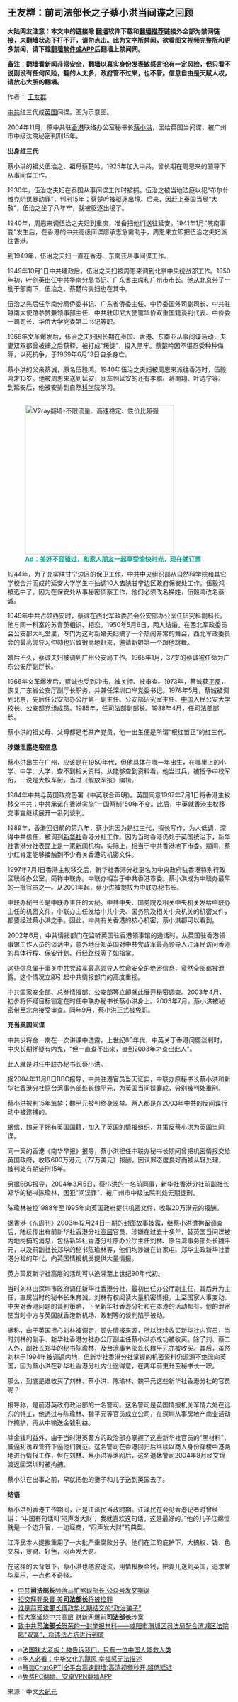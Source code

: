  <!-- 面包屑导航 --> <h2>王友群：前司法部长之子蔡小洪当间谍之回顾</h2> <p class="notice"><b>大陆网友注意：本文中的链接除 <a href="https://github.com/bannedbook/fanqiang" >翻墙</a>软件下载和<a href="https://github.com/killgcd/justmysocks/blob/master/README.md">翻墙推荐</a>链接外全部为禁网链接，未翻墙状态下打不开，请勿点击。此为文字版禁闻，欲看图文视频完整版和更多禁闻，请下载<a href="https://github.com/bannedbook/fanqiang">翻墙软件或APP</a>后翻墙上禁闻网。</p><p>备注：翻墙看新闻非常安全，翻墙以真实身份发表敏感言论有一定风险，但只看不说则没有任何风险，翻的人太多，政府管不过来，也不管。信息自由是天赋人权，请放心大胆的翻墙。</b></p>  <div class="entry"> <p>作者： <a href="https://www.bannedbook.org/bnews/tag/%e7%8e%8b%e5%8f%8b%e7%be%a4/" class="st_tag internal_tag" rel="tag" title="标签 王友群 下的日志">王友群</a></p> <p id="conimg"><a href="https://www.bannedbook.org/bnews/tag/%e4%b8%ad%e5%85%b1/" class="st_tag internal_tag" rel="tag" title="标签 中共 下的日志">中共</a>红三代成<a href="https://www.bannedbook.org/bnews/tag/%e8%8b%b1%e5%9b%bd/" class="st_tag internal_tag" rel="tag" title="标签 英国 下的日志">英国</a>间谍。图为示意图。</p> <p>2004年11月，原中共驻<a href="https://www.bannedbook.org/bnews/tag/%e9%a6%99%e6%b8%af/" class="st_tag internal_tag" rel="tag" title="标签 香港 下的日志">香港</a>联络办公室秘书长<a href="https://www.bannedbook.org/bnews/tag/%e8%94%a1%e5%b0%8f%e6%b4%aa/" class="st_tag internal_tag" rel="tag" title="标签 蔡小洪 下的日志">蔡小洪</a>，因给英国当间谍，被广州市中级法院秘密判刑15年。</p> <p><strong>出身红三代</strong></p> <p>蔡小洪的祖父伍治之、祖母蔡楚吟，1925年加入中共，曾长期在周恩来的领导下从事间谍工作。</p> <p>1930年，伍治之夫妇在泰国从事间谍工作时被捕。伍治之被当地法庭以犯“布尔什维克阴谋暴动罪”，判刑15年；蔡楚吟被驱逐出境。后来，因赶上泰国当局“大赦”，伍治之坐了八年牢，就被驱逐出境了。</p> <p>1940年，周恩来调伍治之夫妇到重庆，准备把他们送往延安。1941年1月“皖南事变”发生后，在香港的中共高级间谍廖承志急需助手，周恩来立即把伍治之夫妇派往香港。</p> <p>到1949年，伍治之夫妇一直在香港、东南亚从事间谍工作。</p> <p>1949年10月1日中共建政后，伍治之夫妇被周恩来调到北京中央统战部工作。1950年初，叶剑英出任中共华南分局书记、广东省主席和广州市市长。他从北京带了一批干部南下，伍治之、蔡楚吟夫妇也在其中。</p> <p>伍治之先后任华南分局侨委书记、广东省侨委主任、中侨委国外司副司长、中共驻越南大使馆参赞兼领事部主任、中共驻印尼大使馆华侨双重国籍谈判代表、中侨委一司司长、华侨大学党委第二书记等职。</p> <p>1966年文革爆发后，伍治之夫妇因长期在泰国、香港、东南亚从事间谍活动，夫妻双双都曾被捕之后获释，被打成“叛徒”，投入黑牢。蔡楚吟因不堪忍受种种侮辱，以死抗争，于1969年6月13日自杀身亡。</p> <p>蔡小洪的父亲蔡诚，原名伍毅鸿。1940年伍治之夫妇被周恩来派往香港时，伍毅鸿才13岁。他被周恩来送到延安，同车到延安的还有李鹏、蒋南翔、叶选宁等。到延安后，他被安排到自然<span class='wp_keywordlink'><a href="https://www.bannedbook.org/forum11/topic309.html" title="禁片：“科学”的棍子" target="_blank">科学</a></span>院学习。</p><figure id="shenyun-figure"> <br/><a href="https://github.com/bannedbook/fanqiang/wiki/V2ray%E6%9C%BA%E5%9C%BA"><img src="https://raw.githubusercontent.com/bannedbook/fanqiang/master/v2ss/images/v2free.jpg" width="336" alt="V2ray翻墙-不限流量、高速稳定、性价比超强"></a><br/> <figcaption><strong style="cursor:pointer;text-decoration:underline;color:#00a191" onclick="window.open('https://zh-cn.shenyun.com/tickets?utm_source=bannedbook.org')">Ad：美好不容错过，和家人朋友一起享受愉快时光，现在就订票</strong></figcaption> </figure> <p>1944年，为了充实陕甘宁边区的保卫工作，中共中央组织部从自然科学院和其它学校合并而成的延安大学学生中抽调10人去陕甘宁边区政府保安处工作。伍毅鸿被选中了。因为在保安处从事秘密侦察工作，他们必须改名换姓，伍毅鸿改名蔡诚。</p> <p>1949年中共占领西安时，蔡诚在西北军政委员会公安部办公室任研究科副科长。他与同一科室的苏青英相识、相恋。1950年5月6日，两人结婚。在西北军政委员会公安部大礼堂里，专门为这对新婚夫妇搞了一个热闹非常的舞会，西北军政委员会的最高领导习仲勋也兴致很高地赶来，邀请新娘第一个跟他跳舞。</p> <p>婚后不久，蔡诚夫妇被调到广州公安局工作。1965年1月，37岁的蔡诚被任命为广东公安厅副厅长。</p> <p>1966年文革爆发后，蔡诚也受到冲击，被关押、被审查。1973年，蔡诚获<span class='wp_keywordlink'><a href="https://www.bannedbook.org/forum11/topic332.html" title="禁片：平反的把戏" target="_blank">平反</a></span>，恢复广东省公安厅副厅长职务，并兼任深圳口岸党委书记。1978年5月，蔡诚被调到北京，先后任公安部办公厅第一副主任、公安部研究室主任、<span class='wp_keywordlink_affiliate'><a href="https://www.bannedbook.org/" title="中国" target="_blank">中国</a></span>人民公安大学校长、公安部党组成员。1985年，任<a href="https://www.bannedbook.org/bnews/tag/%e5%8f%b8%e6%b3%95%e9%83%a8/" class="st_tag internal_tag" rel="tag" title="标签 司法部 下的日志">司法部</a>副部长。1988年4月，任司法部部长。</p> <p>蔡小洪的祖父母、父母都是老共产党员，他一出生便是所谓“根红苗正”的红三代。</p> <p><strong>涉嫌泄露绝密信息</strong></p> <p>蔡小洪出生在广州，应该是在1950年代，但他具体在哪一年出生，在哪里上的小学、中学、大学，查不到相关资料。从能够查到资料看，他当过兵，被授予中校军衔，一说是大校军衔，当过《解放军报》编辑。</p> <p>1984年中共与英国政府签署《中英联合声明》。英国同意1997年7月1日将香港主权移交中共；中共承诺在香港实施“一国两制”50年不变。此后，中英就香港主权移交事宜继续展开一系列谈判。</p> <p>1989年，香港回归前的第八年，蔡小洪因为是红三代，擅长写作，为人低调，深得中共信任，被调到<a href="https://www.bannedbook.org/bnews/tag/%e6%96%b0%e5%8d%8e%e7%a4%be/" class="st_tag internal_tag" rel="tag" title="标签 新华社 下的日志">新华社</a>香港分社工作。因为当时香港仍处于英国统治下，新华社香港分社表面上是一家<span class='wp_keywordlink_affiliate'><a href="https://www.bannedbook.org/" title="新闻">新闻</a></span>机构，实际上，相当于中共香港地下市委。期间，蔡小红肯定能够接触到不少有关香港的机密文件。</p> <p>1997年7月1日香港主权移交后，新华社香港分社更名为中央政府驻香港特别行政区联络办公室，简称中联办。中联办相当于中共香港市委。蔡小洪成为中联办最早的一批官员之一。从2001年起，蔡小洪被提拔为中联办秘书长。</p> <p>中联办秘书长是中联办主任的大秘。中共中央、国务院及相关中央机关发给中联办主任的机密文件，中联办主任发给中共中央、国务院及相关中央机关的机密文件，都要经过蔡小洪之手。因此，中共有关香港的核心机密，蔡小洪都可以看到。</p> <p>2002年6月，中共情报部门在监听英国驻香港领事馆的通话时，从英国驻香港领事馆工作人员的谈话中，意外地获知英国对中共党政军最高领导人江泽民访问香港的具体行程、保安计划、行经路线等了如指掌。</p>  <p>这些信息属于事关中共党政军最高领导人性命安全的绝密信息，竟然全部都被泄露。这个情况立即引起中共情报部门的高度重视。</p> <p>中共国家安全部、总参情报部、公安部等立即就此展开秘密调查。2003年4月，初步将怀疑目标锁定在时任中联办秘书长蔡小洪身上。2003年7月，蔡小洪被秘密带至北京接受审查。同年9月，蔡小洪正式被免职。</p> <p><strong>充当英国间谍</strong></p> <p>中共少将金一南在一次讲课中透露，上世纪80年代，中英关于香港问题谈判时，中央长期怀疑有内鬼，“但一直查不出来，直到2003年才查出此人”。</p> <p>此人就是时任中联办秘书长蔡小洪。</p> <p>据2004年11月8日BBC报导，中共驻港官员当天证实，中联办原秘书长蔡小洪和新华社香港分社原台湾事务部处长魏平元，为英国当间谍罪成，分别被判处重刑。</p> <p>蔡小洪被判15年监禁；魏平元被判终身监禁。两人都是在2003年中共的反间谍行动中被逮捕的。</p> <p>据信，魏元平拥有英国国籍，加入了英国的情报组织，并策反蔡小洪为英国当间谍。</p> <p>同一天的香港《南华早报》报导，蔡小洪担任中联办秘书长期间曾把机密情报交给英国政府，收取600万港元（77万美元）报酬。因认罪态度良好而被从轻处理，被判处有期徒刑15年。</p> <p>另据BBC报导，2004年3月5日，蔡小洪的一名前同事，新华社香港分社前副社长郑华的秘书陈瑜林，因犯“间谍罪”，被广州市中级法院判处无期徒刑。</p> <p>陈瑜林被控1988年至1995年向英国政府提供机密文件，收取20万港元的报酬。</p> <p>据香港《东周刊》2003年12月24日一期的封面故事披露，继蔡小洪遭拘留调查后，陆续传出有前新华社香港分社<span class='wp_keywordlink_affiliate'><a href="https://www.bannedbook.org/bnews/ccpdope/" title="中共高层内幕" target="_blank">高层</a></span>官员，涉嫌在过去十多年，替英国当间谍被内地拘捕的消息，包括新华社香港分社原办公厅主任刘林、原台湾事务部处长魏平元，以及前副社长郑华的秘书陈瑜林等，他们均涉嫌在许家屯、郑华主政新华社香港分社的年代，向英国情报机关提供大量情报。</p>  <p>英方策反新华社高层的活动可以追溯至上世纪90年代初。</p> <p>当时刘林由深圳市政府调任新华社香港分社，最初出任办公厅副主任，其后升为主任，直属当时的秘书长朱育诚。刘林有权阅读大量机密情报，上至国家人事变动、中央对香港问题的谈判策略，下至新华社香港分社和在本港的活动都有。他的泄密使当时中方与英国就香港新机场、政制等的谈判陷于被动。</p> <p>据称，由于英国担心刘林被调走，顿失情报来源，所以继续收买新华社内官员，当时刘林的副手、新华社香港分社办公厅副主任蔡小洪亦成功被收买。除了刘、蔡二人外，副社长郑华的秘书陈瑜林，及台湾事务部处长魏平元亦被收买。其后，虽然刘林于1994年被调返内地，但新华社香港分社掌握的机密资料仍源源不绝流向英国，因为蔡小洪在新华社香港分社内仕途得意，在两年前更升至秘书长一职。</p> <p>那么，到底是谁收买了刘林、蔡小洪、陈瑜林、魏平元这些新华社香港分社的官员呢？</p> <p>报导称，是前港英政府政治部的一名警司。这名警司是英国情报机关军情六处在远东的特工，他透过与陈瑜林、魏平元等官员成立公司，在深圳从事房地产商业活动作掩护，再从中输送金钱利益。</p> <p>除金钱利益外，由于当时港英警方的政治部亦掌握了这些新华社官员的“黑材料”，威逼利诱双管齐下逼他们就范。这名警司在香港回归后继续以商人身份穿梭中港两地进行情报工作，但在刘林、蔡小洪等落网后，这名退休警司2004年8月经文锦渡返回深圳时被拘捕。</p> <p>蔡小洪在出事之前，早就把他的妻子和儿子送到英国去了。</p> <p><strong>结语</strong></p> <p>蔡小洪到香港工作期间，正是江泽民当政时期。江泽民在会见香港记者时曾经讲：“中国有句话叫‘闷声发大财’，我就喜欢这句话，这是最好的。”他的儿子江绵恒就是一个边升官，一边经商，“闷声发大财”的典型。</p> <p>江泽民本人提拔重用了一大批严重腐败分子。他们在江的庇护下，大搞权、钱、色交易，贪财、好色，闷声发大财。</p> <p>在这样的大背景下，蔡小洪也随波逐流，用情报换金钱，把妻儿送到英国，追求奢华享乐，一点也不奇怪。</p> <!--<div id="taboola-mid-1"></div>--><ul class='op-related-articles' title='相关阅读'> <li><a href='https://www.bannedbook.org/bnews/topimagenews/20240507/2033730.html' target='_blank'>中共<b>司法部长</b>频落马忙煞现部长 公众号发文嘲讽</a></li> <li><a href='https://www.bannedbook.org/bnews/cnnews/20240507/2033595.html' target='_blank'>拒交拜登录音 美<b>司法部长</b>将被控罪</a></li> <li><a href='https://www.bannedbook.org/bnews/headline/20240415/2025032.html' target='_blank'>谁是前<b>司法部长</b>傅政华长期结交的“政治骗子”</a></li> <li><a href='https://www.bannedbook.org/bnews/ccpdope/20240412/2024159.html' target='_blank'>恒大案延烧中共高层 财新网爆前<b>司法部长</b>涉案</a></li> <li><a href='https://www.bannedbook.org/bnews/weiquan/20240412/2023825.html' target='_blank'>致中共<b>司法部长</b>贺荣的一封举报材料&#8212;&#8212;咸阳市渭城区司法局配合渭城区法院唱&#8220;双簧&#8221;&#65292;将违法占坑进行到底</a></li> </ul> <ul class="texttj"> <li>🔥<a href="https://www.bannedbook.org/bnews/ssgc/20230219/1850782.html" target="_blank">法国犹太老板：神告诉我们，只有一位中国人能救人类</a></li> <li>🔥<a href="https://www.bannedbook.org/bnews/comments/20220220/1694796.html" target="_blank">华人必看：中华文化的飓风 幸福感无法描述</a></li> <li>🔥<a href="https://github.com/bannedbook/fanqiang/wiki/V2ray%E6%9C%BA%E5%9C%BA" target="_blank">解锁ChatGPT|全平台高速翻墙:高清视频秒开,超低延迟</a></li> <li>🔥<a href="https://github.com/bannedbook/fanqiang/wiki/%E7%A6%81%E9%97%BB%E7%BD%91%E5%AE%89%E5%8D%93%E7%BF%BB%E5%A2%99%E6%96%B0%E9%97%BBAPP" target="_blank">免费PC翻墙、安卓VPN翻墙APP</a></li> </ul><p class="src-info">来源：中文<span class='wp_keywordlink_affiliate'><a href="http://www.epochtimes.com/" title="大纪元" target="_blank">大纪元</a></span> </p> <a name='sharetosocial'></a> <div style="margin-bottom:5px;padding-bottom:5px;clear:both"> <div id="archive-pix-1" class="banner-ads"> <!-- AuctionX Display platform tag START --> <div id="27602x728x90x621x_ADSLOT1" clicktrack="%%CLICK_URL_ESC%%"></div>  <!-- AuctionX Display platform tag END --> </div> <div id="archive-pix-2" class="banner-ads"> <!-- AuctionX Display platform tag START --> <div id="27556x300x250x621x_ADSLOT1" clicktrack="%%CLICK_URL_ESC%%" style="margin:0 auto;text-align:center"></div>  <!-- AuctionX Display platform tag END --> </div> </div>  <div id="archive-pix-1" class="banner-ads"> <!-- AuctionX Display platform tag START --> <div id="27603x728x90x621x_ADSLOT1" clicktrack="%%CLICK_URL_ESC%%"></div>  <!-- AuctionX Display platform tag END --> </div> </div><!--END ENTRY--> 